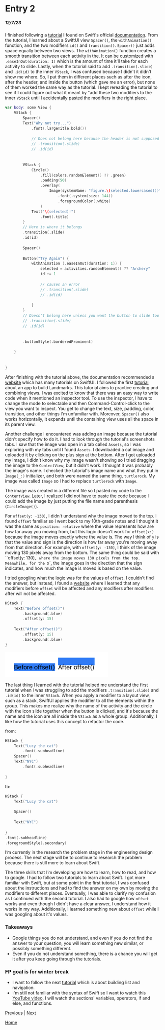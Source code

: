 # Entry 2
##### 12/7/23

I finished following a [tutorial](https://www.swift.org/getting-started/swiftui/) I found on Swift's official [documentation](https://www.swift.org/documentation/). From the tutorial, I learned about a SwiftUI view `Spacer()`, the `withAnimation()` function, and the two modifiers `id()` and `transition()`. `Spacer()` just adds space equally between two views. The `withAnimation()` function creates a smooth transition between each activity in the. It can be customized with `.easeInOut(duration: 1)` which is the amount of time it'll take for each activity to slide. Lastly, when the tutorial said to add `.transition(.slide)` and `.id(id)` to the inner `VStack`, I was confused because I didn't it didn't show me where. So, I put them in different places such as after the icon, after the header, and inside the button (which gave me an error), but none of them worked the same way as the tutorial. I kept rereading the tutorial to see if I could figure out what it meant by "add these two modifiers to the inner `VStack` until I accidentally pasted the modifiers in the right place.

```swift
var body: some View {
    VStack {
        Spacer()
        Text("Why not try...")
            .font(.largeTitle.bold())

            // Does not belong here because the header is not supposed to move
            // .transition(.slide)
            // .id(id)


        VStack {
            Circle()
                .fill(colors.randomElement() ?? .green)
                .padding(50)
                .overlay(
                    Image(systemName: "figure.\(selected.lowercased())")
                        .font(.system(size: 144))
                        .foregroundColor(.white)
                )
            Text("\(selected)!")
                .font(.title)
        }
        // Here is where it belongs
        .transition(.slide)
        .id(id)

        Spacer()

        Button("Try Again") {
            withAnimation (.easeInOut(duration: 1)) {
                selected = activities.randomElement() ?? "Archery"
                id += 1

                // causes an error
                // .transition(.slide)
                // .id(id)

            }
        }
        // Doesn't belong here unless you want the button to slide too
        // .transition(.slide)
        // .id(id)


        .buttonStyle(.borderedProminent)

    }


}
```

After finishing with the tutorial above, the documentation recommended a [website](https://developer.apple.com/tutorials/swiftui) which has many tutorials on SwiftUI. I followed the first [tutorial](https://developer.apple.com/tutorials/swiftui/creating-and-combining-views) about an app to build Landmarks. This tutorial aims to practice creating and combining views. I was excited to know that there was an easy way to write code when it mentioned an inspector tool. To use the inspector, I have to change the mode to selectable and then Command-Control-click to the view you want to inspect. You get to change the text, size, padding, color, transition, and other things I'm unfamiliar with. Moreover, `Spacer()` also works horizontally, it expands until the containing view uses all the space in its parent view.

Another challenge I encountered was adding an image because the tutorial didn't specify how to do it. I had to look through the tutorial's screenshots tabs. I saw that the image was open in a tab called `Assets`, so I was exploring with my tabs until I found `Assets`. I downloaded a cat image and uploaded it by clicking on the plus sign at the bottom. After I got uploaded my image, I didn't know why my image wasn't showing so I tried dragging the image to the `ContentView`, but it didn't work. I thought it was probably the image's name. I checked the tutorial's image name and what they put in `Image(_:)` initializer, and both were named the same thing, `turtlerock`. My image was called `Image` so I had to replace `turtlerock` with `Image`.

The image was created in a different file so I pasted my code to the `ContentView`. Later, I realized I did not have to paste the code because I could add the image by just putting the file name and parenthesis (`CircleImage()`).

For `offset(y: -130)`, I didn't understand why the image moved to the top. I found `offset` familiar so I went back to my 10th-grade notes and I thought it was the same as `position: relative` where the value represents how are how far away you moving from, but this logic doesn't work for `offset(x:)` because the image moves exactly where the value is. The way I think of `y` is that the value and sign is the direction is how far away you're moving away from that direction. For example, with `offset(y: -130)`, I think of the image moving 130 pixels away from the bottom. The same thing could be said with ``offset(y: 130)`, where the image moves 130 pixels from the top. Meanwhile, for the `x`, the image goes in the direction that the sign indicates, and how much the image is moved is based on the value.

I tried googling what the logic was for the values of `offset`. I couldn't find the answer, but instead, I found a [website](https://www.hackingwithswift.com/quick-start/swiftui/how-to-adjust-the-position-of-a-view-using-its-offset#:~:text=Important%3A%20Using%20offset()%20will,that%20wasn't%20your%20intention.) where I learned that any modifiers before `offset` will be affected and any modifiers after modifiers after will not be affected.

```swift
HStack {
    Text("Before offset()")
        .background(.blue)
        .offset(y: 15)

    Text("After offset()")
        .offset(y: 15)
        .background(.blue)
}
```
![image text, optional](../tool/img/offset.png)

The last thing I learned with the tutorial helped me understand the first tutorial when I was struggling to add the modifiers `.transition(.slide)` and `.id(id)` to the inner `VStack`. When you apply a modifier to a layout view, such as a stack, SwiftUI applies the modifier to all the elements within the group. This makes me realize why the name of the activity and the circle with the icon slide together when the button is clicked, and it's because the name and the icon are all inside the `VStack` as a whole group. Additionally, I like how the tutorial uses this concept to refactor the code.

from:
```swift
HStack {
    Text("Lucy the cat")
        .font(.subheadline)
    Spacer()
    Text("NYC")
        .font(.subheadline)

}
```

to:
```swift
HStack {
    Text("Lucy the cat")

    Spacer()

    Text("NYC")

}
.font(.subheadline)
.foregroundStyle(.secondary)
```

I’m currently in the research the problem stage in the engineering design process. The next stage will be to continue to research the problem because there is still more to learn about Swift.

The three skills that I’m developing are how to learn, how to read, and how to google. I had to follow two tutorials to learn about Swift. I got more familiar with Swift, but at some point in the first tutorial, I was confused about the instructions and had to find the answer on my own by moving the modifiers to different places. Eventually, I was able to clarify my confusion as I continued with the second tutorial. I also had to google how `offset` works and even though I didn't have a clear answer, I understand how it works in my way. Additionally, I learned something new about `offset` while I was googling about it's values.

### Takeaways
* Google things you do not understand, and even if you do not find the answer to your question, you will learn something new similar, or possibly something different.
* Even if you do not understand something, there is a chance you will get it after you keep going through the tutorials.

### FP goal is for winter break
* I want to follow the next [tutorial](https://developer.apple.com/tutorials/swiftui/building-lists-and-navigation) which is about building list and navigation.
* I'm still not familiar with the syntax of Swift so I want to watch this [YouTube video](https://www.youtube.com/watch?v=8Xg7E9shq0U). I will watch the sections' variables, operators, if and else, and functions.


[Previous](entry01.md) | [Next](entry03.md)

[Home](../README.md)

